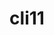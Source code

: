 ---
title: "cli11"
layout: cache
categories: [package, v0.18.0]
meta: {"versions": ["1.9.1"], "compilers": ["gcc@=7.5.0"], "oss": ["ubuntu18.04"], "platforms": ["linux"], "targets": ["x86_64"], "stacks": ["data-vis-sdk", "root"], "num_specs": 1, "num_specs_by_stack": {"data-vis-sdk": 1, "root": 1}}
spec_details: [{"hash": "djmcjxqrhe6e2kszbhtli3q3ub4gyxw6", "compiler": "gcc@=7.5.0", "versions": ["1.9.1"], "os": "ubuntu18.04", "platform": "linux", "target": "x86_64", "variants": ["build_type=RelWithDebInfo", "~ipo"], "stacks": ["data-vis-sdk", "root"], "size": "-", "tarball": "https://binaries.spack.io/releases/v0.18.0/build_cache/linux-ubuntu18.04-x86_64/gcc-7.5.0/cli11-1.9.1/linux-ubuntu18.04-x86_64-gcc-7.5.0-cli11-1.9.1-djmcjxqrhe6e2kszbhtli3q3ub4gyxw6.spack"}]
---